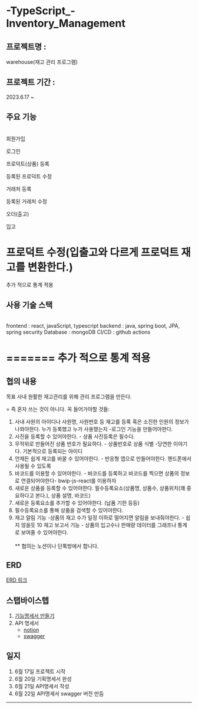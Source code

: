 # -TypeScript\_-Inventory_Management

## 프로젝트명 :

warehouse(재고 관리 프로그램)

## 프로젝트 기간 :

2023.6.17 ~

## 주요 기능

<br>
회원가입

로그인

프로덕트(상품) 등록

등록된 프로덕트 수정

거래처 등록

등록된 거래처 수정

오더(출고)

입고

# 프로덕트 수정(입출고와 다르게 프로덕트 재고를 변환한다.)

추가 적으로 통계 적용

## 사용 기술 스택

<br>
frontend : react, javaScript, typescript
backend : java, spring boot, JPA, spring security  
Database : mongoDB  
CI/CD : github actions

=======
추가 적으로 통계 적용
=======

## 협의 내용

목표 사내 원활한 재고관리를 위해 관리 프로그램을 만든다.

= 즉 혼자 쓰는 것이 아니다.
꼭 들어가야할 것들:

1. 사내 사원의 아이디나 사원명, 사원번호 등 재고를 등록 혹은 소진한 인원의 정보가 나와야한다. 누가 등록했고 누가 사용했는지 -로그인 기능을 만들어야한다.
2. 사진을 등록할 수 있어야한다. - 상품 사진등록은 필수다.
3. 무작위로 만들어진 상품 번호가 필요하다. - 상품번호로 상품 식별 -당연한 이야기다. 기본적으로 등록되는 아이디
4. 언제든 쉽게 재고를 바꿀 수 있어야한다. - 반응형 앱으로 만들어야한다. 핸드폰에서 사용될 수 있도록
5. 바코드를 이용할 수 있어야한다. - 바코드를 등록하고 바코드를 찍으면 상품의 정보로 연결되어야한다- bwip-js-react를 이용하자
6. 새로운 상품을 등록할 수 있어야한다. 필수등록요소(상품명, 상품수, 상품위치(꽤 중요하다고 본다.), 상품 설명, 바코드)
7. 새로운 등록요소를 추가할 수 있어야한다. (납품 기한 등등)
8. 필수등록요소를 통해 상품을 검색할 수 있어야한다.
9. 재고 알림 기능 -상품의 재고 수가 일정 이하로 떨어지면 알림을 보내줘야한다. - 쉽지 않을듯
   10 재고 보고서 기능 - 상품의 입고수나 판매량 데이터를 그래프나 통계로 보여줄 수 있어야한다.
   <br>  
   \*\* 협의는 노션이나 단톡방에서 합니다.

## ERD

[ERD 링크](https://dbdiagram.io/d/648bf257722eb77494101b6d)

## 스탭바이스텝

1. [기능명세서 만들기](https://github.com/samdo91/TypeScript_Inventory_Management/blob/master/client/%EA%B8%B0%EB%8A%A5%EB%AA%85%EC%84%B8%EC%84%9C.md)
2. API 명세서
   - [notion](https://amusing-side-256.notion.site/API-63c1a3c2d99b475fa8b61da97f73b593?pvs=4)
   - [swagger](https://app.swaggerhub.com/apis/samdo91/wareHouse_API/1.0.0#/)

## 일지

1. 6월 17일 프로젝트 시작
2. 6월 20일 기획명세서 완성
3. 6월 21일 API명세서 작성
4. 6월 22일 API명세서 swagger 버전 만듬

---
